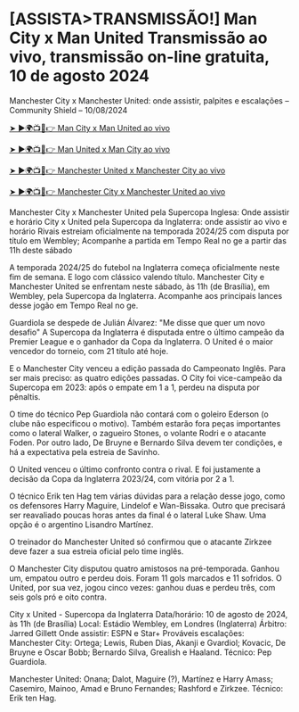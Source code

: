 #  [ASSISTA>TRANSMISSÃO!] Man City x Man United Transmissão ao vivo, transmissão on-line gratuita, 10 de agosto 2024

Manchester City x Manchester United: onde assistir, palpites e escalações – Community Shield – 10/08/2024

[➤ ►🌍📺📱👉 Man City x Man United ao vivo](https://cutt.ly/Xecc2d59)

[➤ ►🌍📺📱👉 Man United x Man City ao vivo](https://cutt.ly/Xecc2d59)

[➤ ►🌍📺📱👉 Manchester United x Manchester City ao vivo](https://cutt.ly/Xecc2d59)

[➤ ►🌍📺📱👉 Manchester City x Manchester United ao vivo](https://cutt.ly/Xecc2d59)

Manchester City x Manchester United pela Supercopa Inglesa: Onde assistir e horário City x United pela Supercopa da Inglaterra: onde assistir ao vivo e horário Rivais estreiam oficialmente na temporada 2024/25 com disputa por título em Wembley; Acompanhe a partida em Tempo Real no ge a partir das 11h deste sábado

A temporada 2024/25 do futebol na Inglaterra começa oficialmente neste fim de semana. E logo com clássico valendo título. Manchester City e Manchester United se enfrentam neste sábado, às 11h (de Brasília), em Wembley, pela Supercopa da Inglaterra. Acompanhe aos principais lances desse jogão em Tempo Real no ge.

Guardiola se despede de Julián Álvarez: "Me disse que quer um novo desafio"
A Supercopa da Inglaterra é disputada entre o último campeão da Premier League e o ganhador da Copa da Inglaterra. O United é o maior vencedor do torneio, com 21 título até hoje.

E o Manchester City venceu a edição passada do Campeonato Inglês. Para ser mais preciso: as quatro edições passadas. O City foi vice-campeão da Supercopa em 2023: após o empate em 1 a 1, perdeu na disputa por pênaltis.

O time do técnico Pep Guardiola não contará com o goleiro Ederson (o clube não especificou o motivo). Também estarão fora peças importantes como o lateral Walker, o zagueiro Stones, o volante Rodri e o atacante Foden. Por outro lado, De Bruyne e Bernardo Silva devem ter condições, e há a expectativa pela estreia de Savinho.

O United venceu o último confronto contra o rival. E foi justamente a decisão da Copa da Inglaterra 2023/24, com vitória por 2 a 1.

O técnico Erik ten Hag tem várias dúvidas para a relação desse jogo, como os defensores Harry Maguire, Lindelof e Wan-Bissaka. Outro que precisará ser reavaliado poucas horas antes da final é o lateral Luke Shaw. Uma opção é o argentino Lisandro Martínez.

O treinador do Manchester United só confirmou que o atacante Zirkzee deve fazer a sua estreia oficial pelo time inglês.

O Manchester City disputou quatro amistosos na pré-temporada. Ganhou um, empatou outro e perdeu dois. Foram 11 gols marcados e 11 sofridos. O United, por sua vez, jogou cinco vezes: ganhou duas e perdeu três, com seis gols pró e oito contra.

City x United - Supercopa da Inglaterra Data/horário: 10 de agosto de 2024, às 11h (de Brasília) Local: Estádio Wembley, em Londres (Inglaterra) Árbitro: Jarred Gillett Onde assistir: ESPN e Star+ Prováveis escalações: Manchester City: Ortega; Lewis, Ruben Dias, Akanji e Gvardiol; Kovacic, De Bruyne e Oscar Bobb; Bernardo Silva, Grealish e Haaland. Técnico: Pep Guardiola.

Manchester United: Onana; Dalot, Maguire (?), Martínez e Harry Amass; Casemiro, Mainoo, Amad e Bruno Fernandes; Rashford e Zirkzee. Técnico: Erik ten Hag.
